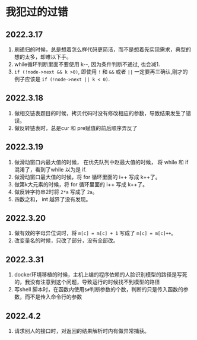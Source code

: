 # 我犯过的过错

## 2022.3.17
1. 刷递归的时候，总是想着怎么样代码更简洁，而不是想着先实现需求，典型的想的太多，却难以下手。
2. while循环判断里面不要使用 k--, 因为条件判断不通过, 也会减1.
3. `if (!node->next && k >0)`, 即使用 `!` 和 `&&` 或者 `||` 一定要再三确认,刚才的例子应该是 `if (!node->next || k < 0)`.
 
## 2022.3.18
1. 做相交链表题目的时候，拷贝代码时没有修改相应的参数，导致结果发生了错误。
2. 做反转链表时，总是cur 和 pre赋值的前后顺序弄反了

## 2022.3.19
1. 做滑动窗口内最大值的时候， 在优先队列中赵最大值的时候， 将 while 和 if 混淆了，看到了while 以为是 if.
2. 做滑动窗口最大值的时候，将 for 循环里面的 i++ 写成 k++了。
3. 做第k大元素的时候，将 for 循环里面的 i++ 写成 k++了。
4. 做反转字符串2时将 `2*a` 写成了 `2a`。
5. 四数之和， int 越界了没有发现。

## 2022.3.20
1. 做有效的字母异位词时，将 `m[c] = m[c] + 1` 写成了 `m[c] = m[c]++`。
2. 改变量名的时候，只改了部分，没有全部改。

## 2022.3.31
1. docker环境移植的时候，主机上编的程序依赖的人脸识别模型的路径是写死的，我没有注意到这个问题，导致运行的时候找不到模型的路径
2. 写shell 脚本时，在函数内使用`$#`判断参数的个数，判断的只是传入函数的参数，而不是传入命令行的参数 

## 2022.4.2
1. 请求别人的接口时，对返回的结果解析时内有做异常捕获。